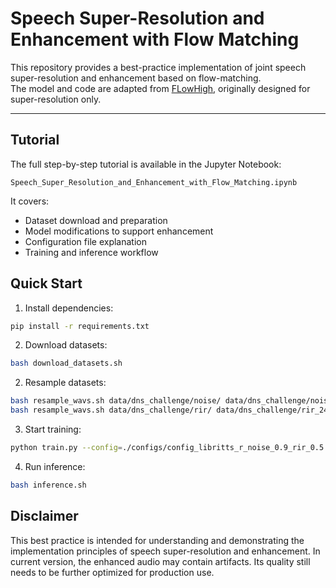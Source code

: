 # Speech Super-Resolution and Enhancement with Flow Matching

This repository provides a best-practice implementation of joint speech super-resolution and enhancement based on flow-matching.  
The model and code are adapted from [FLowHigh](https://arxiv.org/abs/2501.04926), originally designed for super-resolution only.

---

## Tutorial

The full step-by-step tutorial is available in the Jupyter Notebook:

```
Speech_Super_Resolution_and_Enhancement_with_Flow_Matching.ipynb
```

It covers:
- Dataset download and preparation
- Model modifications to support enhancement
- Configuration file explanation
- Training and inference workflow

## Quick Start

1. Install dependencies:

```bash
pip install -r requirements.txt
```

2. Download datasets:

```bash
bash download_datasets.sh
```

2. Resample datasets:
```bash
bash resample_wavs.sh data/dns_challenge/noise/ data/dns_challenge/noise_24k/ 24000
bash resample_wavs.sh data/dns_challenge/rir/ data/dns_challenge/rir_24k/ 24000
```

3. Start training:

```bash
python train.py --config=./configs/config_libritts_r_noise_0.9_rir_0.5.json
```

4. Run inference:

```bash
bash inference.sh
```

## Disclaimer

This best practice is intended for understanding and demonstrating the implementation principles of speech super-resolution and enhancement. In current version, the enhanced audio may contain artifacts. Its quality still needs to be further optimized for production use.